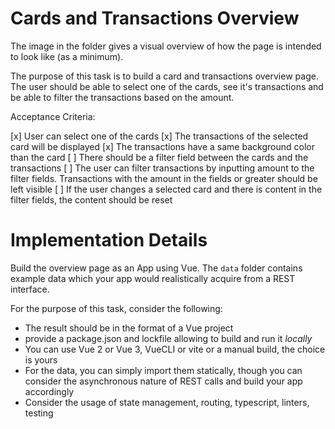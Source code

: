 # Cards and Transactions Overview

The image in the folder gives a visual overview of how the page is intended to look like (as a minimum). 

The purpose of this task is to build a card and transactions overview page. The user should be able to select one of the cards, see it's transactions and be able to filter the transactions based on the amount.

Acceptance Criteria:

[x] User can select one of the cards
[x] The transactions of the selected card will be displayed
[x] The transactions have a same background color than the card
[ ] There should be a filter field between the cards and the transactions
[ ] The user can filter transactions by inputting amount to the filter fields. Transactions with the amount in the fields or greater should be left visible
[ ] If the user changes a selected card and there is content in the filter fields, the content should be reset

# Implementation Details

Build the overview page as an App using Vue. The `data` folder contains example data which your app would realistically acquire from a REST interface.

For the purpose of this task, consider the following:
- The result should be in the format of a Vue project 
- provide a package.json and lockfile allowing to build and run it *locally*
- You can use Vue 2 or Vue 3, VueCLI or vite or a manual build, the choice is yours
- For the data, you can simply import them statically, though you can consider the asynchronous nature of REST calls and build your app accordingly
- Consider the usage of state management, routing, typescript, linters, testing

<!-- FIXME Use currency input -->
<!-- https://dm4t2.github.io/vue-currency-input/guide.html#creating-a-custom-component -->